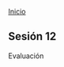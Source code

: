 <!-- No borrar o modificar -->
[Inicio](./index.md)

## Sesión 12 

Evaluación 
<!-- Su documentación aquí -->







